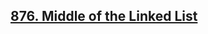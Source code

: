 ## <a href="https://leetcode.com/problems/middle-of-the-linked-list/">876. Middle of the Linked List</a>
